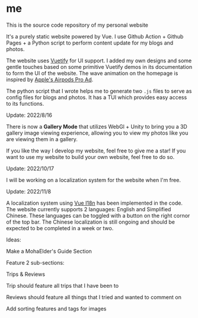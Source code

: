 # me
This is the source code repository of my personal website

It's a purely static website powered by Vue. I use Github Action + Github Pages + a Python script to perform content update for my blogs and photos.

The website uses [Vuetify](https://vuetifyjs.com/en/) for UI support. I added my own designs and some gentle touches based on some primitive Vuetify demos in its documentation to form the UI of the website. The wave animation on the homepage is inspired by [Apple's Airpods Pro Ad](https://www.apple.com/airpods-pro/).

The python script that I wrote helps me to generate two `.js` files to serve as config files for blogs and photos. It has a TUI which provides easy access to its functions.

Update: 2022/8/16

There is now a <b>Gallery Mode</b> that utilizes WebGl + Unity to bring you a 3D gallery image viewing experience, allowing you to view my photos like you are viewing them in a gallery.

If you like the way I develop my website, feel free to give me a star! If you want to use my website to build your own website, feel free to do so.

Update: 2022/10/17

I will be working on a localization system for the website when I'm free.

Update: 2022/11/8

A localization system using [Vue I18n](https://kazupon.github.io/vue-i18n/) has been implemented in the code. The website currently supports 2 languages: English and Simplified Chinese. These languages can be toggled with a button on the right cornor of the top bar. The Chinese localization is still ongoing and should be expected to be completed in a week or two.

Ideas:

Make a MohaElder's Guide Section

Feature 2 sub-sections:

Trips & Reviews

Trip should feature all trips that I have been to

Reviews should feature all things that I tried and wanted to comment on

Add sorting features and tags for images